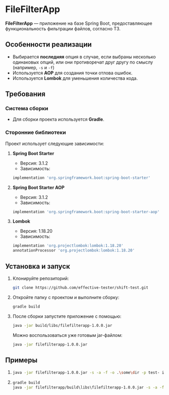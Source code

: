 # FileFilterApp

**FileFilterApp** — приложение на базе Spring Boot, предоставляющее функциональность фильтрации файлов, согласно ТЗ.

## Особенности реализации

- Выбирается **последняя** опция в случае, если выбраны несколько одинаковых опций, или они противоречат друг другу по смыслу (например, `-s` и `-f`)
- Используется **AOP** для создания точки отлова ошибок.
- Используется **Lombok** для уменьшения количества кода.

## Требования

### Система сборки
- Для сборки проекта используется **Gradle**.

### Сторонние библиотеки

Проект использует следующие зависимости:

1. **Spring Boot Starter**
    - Версия: 3.1.2
    - Зависимость:
   ```groovy
   implementation 'org.springframework.boot:spring-boot-starter'
   ```

2. **Spring Boot Starter AOP**
    - Версия: 3.1.2
    - Зависимость:
   ```groovy
   implementation 'org.springframework.boot:spring-boot-starter-aop'
   ```

3. **Lombok**
    - Версия: 1.18.20
    - Зависимость:
   ```groovy
   implementation 'org.projectlombok:lombok:1.18.20'
   annotationProcessor 'org.projectlombok:lombok:1.18.20'
   ```

## Установка и запуск

1. Клонируйте репозиторий:
   ```bash
   git clone https://github.com/effective-tester/shift-test.git
   ```

2. Откройте папку с проектом и выполните сборку:
   ```bash
   gradle build
   ```

3. После сборки запустите приложение с помощью:
   ```bash
   java -jar build/libs/filefilterapp-1.0.0.jar
   ```

   Можно воспользоваться уже готовым jar-файлом:
   ```bash
   java -jar filefilterapp-1.0.0.jar
   ```


## Примеры
1)
   ```bash
   java -jar filefilterapp-1.0.0.jar -s -a -f -o .\some\dir -p test- in1.txt C:\Users\kochachi/shift/test/in4.txt
   ```
2)
   ```bash
   gradle build 
   java -jar filefilterapp/build\libs\filefilterapp-1.0.0.jar -s -a -f -o .\some\dir -p test- in1.txt C:\Users\kochachi/shift/test/in4.txt
      ```